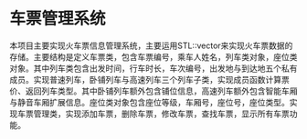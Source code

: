 # 车票管理系统

本项目主要实现火车票信息管理系统，主要运用STL::vector来实现火车票数据的存储。主要结构是定义车票类，包含车票编号，乘车人姓名，列车类对象，座位类对象。其中列车类包含出发时间，行车时长，车次编号，出发地与到达地五个私有成员。实现普速列车，卧铺列车与高速列车三个列车子类，实现成员函数计算票价、返回列车类型。其中卧铺列车额外包含铺位信息，高速列车额外包含智能车厢与静音车厢扩展信息。座位类对象包含座位等级，车厢号，座位号，座位类型。实现车票管理类，实现添加车票，删除车票，修改车票，查找车票，显示所有车票功能。